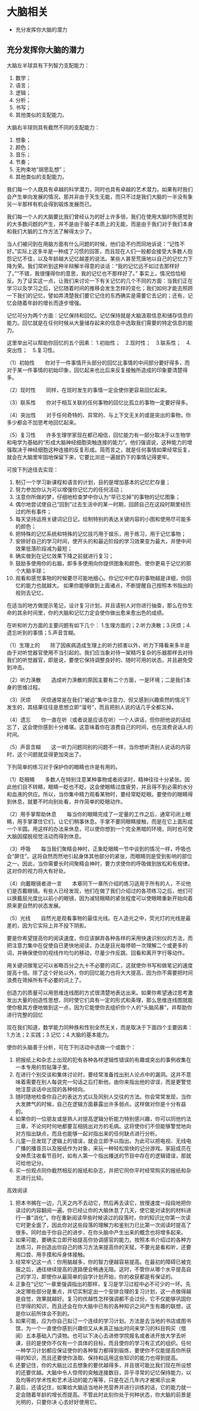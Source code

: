 # 大脑相关

<!-- MarkdownTOC -->

- 充分发挥你大脑的潜力

<!-- /MarkdownTOC -->


## 充分发挥你大脑的潜力

大脑左半球具有下列智力支配能力：

1. 数学；
2. 语言；
3. 逻辑；
4. 分析；
5. 书写；
6. 其他类似的支配能力。

大脑右半球则具有截然不同的支配能力：

1. 想象；
2. 颜色；
3. 音乐；
4. 节奏；
5. 无拘束地“胡思乱想”；
6. 其他类似的支配能力。

我们每一个人既具有卓越的科学潜力，同时也具有卓越的艺术潜力。如果有时我们会产生单向发展的情况，那并非由于天生无能，而只不过是我们大脑的一半没有象另一半那样有机会得到锻炼发展而已。

我们每一个人的大脑要比我们曾经认为的好上许多倍，我们在使用大脑时所感觉到的大多数问题的产生，并不是由于脑子本质上的无能，而是由于我们对于我们本身和我们大脑的工作方法了解得太少了。


当人们被问到在用脑方面有什么问题的时候，他们会不约而同地诉说：“记性不好。”实际上这多半是一种成了习惯的回答，而且现在人们一般都会接受大多数人抱怨记忆不佳，以及年龄越大记忆越差的说法。某些人甚至荒唐地以自己的记忆力下降为荣。我们常听到这种半辩解半得意的谈话：“我的记忆远不如过去那样好了。”“不错，我很懂得你的意思，我的记忆也不那样好了。” 事实上，情况恰恰相反。为了证实这一点，让我们来讨论一下有关记忆的几个不同的方面：当我们正在学习以及学习之后，记忆随着时间的推移会发生怎样的变化；我们如何才能去照顾一下我们的记忆，譬如弄清楚我们要它记住的东西确实是需要它去记的；还有，记忆会随着年龄的增长而逐步增强。

记忆可分为两个方面：记忆保持和回忆。记忆保持就是大脑汲取信息和储存信息的能力。回忆就是在任何时候从大量储存起来的信息中选取我们需要的特定信息的能力。


这里举出可以帮助你回忆的五个因素： 1.初始性；　2.现时性；　3.联系性；　4.突出性；　5.复习性。

（1）初始性　　你对于一件事情开头部分的回忆比事情的中间部分要好得多，而对于某一件事情的初始印象，回忆起来也比后来反复接触所造成的印象要清楚得多。

（2）现时性　　同样，在现时发生的事情一定会使你更容易回忆起来。

（3）联系性　　你对于相互关联的任何事物的回忆比孤立的事物一定要好得多。

（4）突出性　　对于任何奇特的、异常的、与上下文无关的或是突出的事物，你多少都会不加思考地回忆起来。

（5）复习性　　许多生理学家现在都已相信，回忆能力有一部分取决于以生物学和电学为基础的“形成大脑神经细胞突触连接的能力”。他们强调说，这种能力的增强取决于神经细胞这种连接的反复形成。简而言之，就是任何事情如果经常反复，就会在大脑里牢固地保留下来，它要比浏览一遍就扔下的事情记得更牢。


可按下列途径去实现：

1. 制订一个学习新课程和语言的计划，目的是增加基本的记忆贮存量；
2. 努力参加你认为可以增强你记忆力的任何活动；
3. 注意你所做的梦，仔细地检查梦中你认为“早已忘掉”的事物的记忆图象；
4. 偶尔地尝试使自己“回到”过去生活中的某一时期，回顾自己在这段时期里经历过的所有事件；
5. 每天坚持运用关键词记日记，绘制特别的表达关键内容的小图和使用尽可能多的颜色；
6. 把特殊的记忆系统和特殊的记忆技巧用于娱乐，用于练习，用于记忆事物；
7. 安排好自己的学习时间，使开头的和最近阶段的学习效果变为最大，并使中间效果低落阶段减为最短；
8. 确实做到在记忆效果下降之前就进行复习；
9. 鼓励多使用你的右脑，即多多使用向你提供图象和颜色、使你更易于记忆的那个大脑半球；
10. 观看和感觉事物的时候要尽可能地细心。你记忆中贮存的事物越是详细，你回忆的能力也就越大。 如果你能够做到上面诸点，不断提醒自己按照本书指出的规则去记忆，

在适当的地方做提示笔记，设计复习计划，并且请别人对你进行抽查，那么在你生命的其余时间里，你的大脑和记忆力定会使你做出愈来愈出色的成绩。


在听和听力方面的主要问题有如下几个： 1.生理方面的；2.听力涣散；3.厌烦；4.遗忘听到的事情；5.声音含糊。

（1）生理上的　　除了因疾病造成生理上的听力损害以外，听力下降看来多半是由于对听觉器官使用不当引起的。我们应当象对待一架精巧复杂的乐器那样去对待我们的听觉器官，即是说，要使它保持调整良好的、随时可用的状态，并且避免受到冲击。

（2）听力涣散　　造成听力涣散的原因主要有二个方面，一是环境；二是我们本身的思维过程。

（3）厌烦　　厌烦通常是在我们“被迫”集中注意力、但又感到兴趣索然的情况下发生的，其结果往往是思想立即“溜号”，而且把别人说的话几乎全都忘掉。

（4）遗忘　　你一直在听（或者说是应该在听）一个人讲话，但你把他说的话给忘了，这会使你感到十分难堪。这意味着你在浪费自己的时间，也在浪费说话人的时间。

（5）声音含糊　　这一听力问题同别的问题不一样，当你想听清别人说话的内容时，这个问题就显得更加突出了。

下列简单的练习对于保护你的眼睛也许是有用的。

（1）眨眼睛　　多数人在特别注意某种事物或者阅读时，精神往往十分紧张。因此他们目不转睛，眼睛一眨也不眨。这会使眼睛过度疲劳，并且得不到必需的水分和血液的供应。所以，当你集中精力观看某物时，要经常眨眨眼。要使你的眼睛得到休息，就要不时向别处看，并作简单的眨眼动作。

（2）用手掌帮助休息　　每当你的眼睛完成了一定量的工作之后，通常可闭上眼睛，用手掌罩住它们，让它们稍事休息。手掌不要同眼睛接触，而是在它上面形成一个半圆。用这样的办法来休息，可以使你想到一个完全黑暗的环境，同时也可使大脑因摆脱视觉活动而得到休息。

（3）呼吸　　每当我们聚精会神时，正象眨眼睛一节中谈到的情况一样，呼吸也会“屏住”。这将自然而然地引起身体其他部分的紧张，而眼睛则是受到影响的部位之一。因此，当你需要长时间聚精会神时，要力求使你的呼吸做到放松和有规律。这对你的视力将大有好处。

（4）向戴眼镜者进一言　　本章同下一章所介绍的练习适用于所有的人，不论他们是否戴眼镜。有些人已经发现，他们在做了我们介绍过的各项练习之后，他们可以换戴屈光度比以前小的眼镜，因为减轻眼睛的紧张程度可以使眼睛重新开始向着原来更自然的状态发展。

（5）光线　　自然光是观看事物的最佳光线。在人造光之中，荧光灯的光线是最差的，因为它实际上并不投下阴影。

要是你希望提高你的阅读速度，你应该摒弃各种各样的采用快速识别仪的方法，而把注意力集中在促使自已更快地阅读，办法是目光每停顿一次理解二个或更多的词，并确保使你的视线作均匀的移动，尽量少作反跳、回看和离开字行等动作。

用关键词做笔记可以省略百分之九十不必要的词汇，这就使你书写和做笔记的速度提高十倍。除了这个好处以外，你的回忆能力也将大大提高，因为你不需要把时间浪费在筛掉所有不必要的词上了。

创造力的质量可以用思维连线图的方式很清楚地表达出来。如果你希望通过思考激发出大量的创造性思想，同时使它们具有一定的形式和条理，那么思维连线图就能使你极其方便地做到这一点，因为它能使你去组织你个人的“头脑风暴”，并帮助你进行完整的回忆

现在我们知道，数学能力同种族和性别全然无关，而是取决于下面四个主要因素： 1.方法；2.实践；3.记忆；4.大脑的基本能力。


使你的头脑善于分析，可在下列活动中选做一个或数个：

1. 把报纸上和杂志上出现的犯有各种各样逻辑性错误的有趣或突出的事例收集在一本专用的剪贴簿子里。
2. 在进行个别交谈和集体讨论时，要经常准备找出别人论点中的漏洞。这并不意味着需要在别人每说完一句话之后打断他，由你来指出他的谬误，而是更警觉地注意谈话中出现的各种倾向。
3. 随时随地检查你自己的表达方式以及同别人交往的方法。你会常常发现，当你大发脾气的时候，自己在逻辑方面暴露出许多弱点。这样做对你是十分有益的。
4. 如果你的一位朋友或是熟人对提高逻辑分析能力特别感兴趣，你可以同他约法三章，不论何时何地都要互相挑出对方的毛病。这将使你们不但能够警觉地向对方指出缺点，而且也能够一起对指出来的任何缺点进行分析。
5. 儿童一旦发现了逻辑上的错误，就会立即予以指出。为此可以把电视、无线电广播的播音员以及报纸作为对象，来玩一种轻松愉快的记分游戏。家庭成员在全神贯注收看节目时，如有人第一个指出播送的节目中存在的逻辑错误，那就可给他记分。
6. 买一份观点同你截然相反的报纸和杂志，并把它同你平时经常购买的报纸和杂志进行比较。


高效阅读

1. 把本书搁在一边，几天之内不去动它，然后再去读它，放慢速度一段段地把你读过的内容翻阅一遍。你已经让你的大脑休息了几天，使它能对读到的材料进行一番“消化”。你在重新阅读早些时候读过的段落时，你的知识比你第一次读它时更全面了，因此你对这些段落的理解力和鉴别力已比第一次阅读时提高了很多。同时由于你自己的进步，在你头脑中产生出来的概念也将增多起来。
2. 如果可能，要确实立即开始提高你协调感官的能力。按照本书介绍过的各种方法练习，并创造出你自己的练习方法来提高你的天赋，不要光是看和听，还要用口尝、用手摸和斥身体接触。
3. 经常牢记这一点：你用脑越多，你的智力便越容易提高。在最初的障碍已被克服之后，通往继续提高的道路便会畅通无阻。这时，不管你从哪个水平提高自己的学习，即使你从最简单的自学计划开始，你的收获都是有保证的。
4. 正象在“记忆”一章里强调指出的那样，复习是学习过程中必不可少的一环。先决定哪些部分是重点，并切实制定出一个安排合理的复习计划，这一点做得越是自觉，效果就越好。复习的优越性怎样强调都不会过份，它不仅能够巩固你已学得的知识，而且还会在你大脑中已有的各种知识之间产生有趣的联想，这是你以前所体会不到的。
5. 如果可能，应为你自己拟订一个连续的学习计划。方法是去当地的书店或图书馆，为一个一直使你感到兴趣但又从未真正抽出时间来学习的科目购买（借阅）五本基础入门读物。也可以下决心去进修学院报名或者进开放大学去听课，目的是使你不仅有一个具体的目标，而且使你的学习有正式的组织。任何一种学习计划都应保证使你的各种智力都得到锻炼，要使你不仅能提高你所获得的知识，而且还要使你汲取、保持和运用这些知识的能力也得到提高。
6. 还要记住，你的大脑比过去想象的要优越得多，并且很可能比我们现在所设想的还要优越。大脑中令人惊愕的突触连接数目，异乎寻常的记忆保持能力，以及均等的学术性和艺术活动的能力等等，只是在近几年内才被揭示出来
7. 最后，还请记住，如果给大脑适当地补充营养并进行训练的话，它的能力就一定会随着年龄的增长而提高。不管此时此刻你处于何种状态，你大脑的前景是光明的，只要你决
心去好好使用它。
